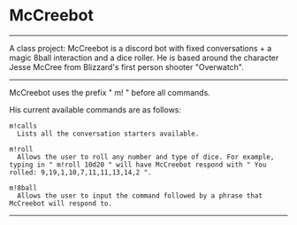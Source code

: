 # McCreebot

------

A class project: McCreebot is a discord bot with fixed conversations + a magic 8ball interaction and a dice roller. He is based around the character Jesse McCree from Blizzard's first person shooter "Overwatch".

------

  McCreebot uses the prefix " m! " before all commands.

  His current available commands are as follows:
    
    m!calls
      Lists all the conversation starters available.
    
    m!roll
      Allows the user to roll any number and type of dice. For example, typing in " m!roll 10d20 " will have McCreebot respond with " You rolled: 9,19,1,10,7,11,11,13,14,2 ". 
    
    m!8ball
      Allows the user to input the command followed by a phrase that McCreebot will respond to.
      
------
